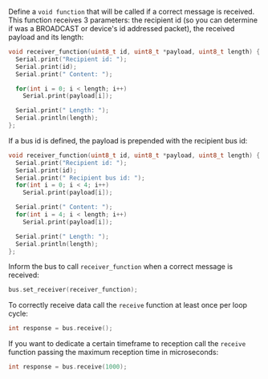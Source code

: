 Define a `void function` that will be called if a correct message is received. This function receives 3 parameters: the recipient id (so you can determine if was a BROADCAST or device's id addressed packet), the received payload and its length:
```cpp
void receiver_function(uint8_t id, uint8_t *payload, uint8_t length) {
  Serial.print("Recipient id: ");
  Serial.print(id);
  Serial.print(" Content: ");

  for(int i = 0; i < length; i++)
    Serial.print(payload[i]);

  Serial.print(" Length: ");
  Serial.println(length);
};
```
If a bus id is defined, the payload is prepended with the recipient bus id:
```cpp
void receiver_function(uint8_t id, uint8_t *payload, uint8_t length) {
  Serial.print("Recipient id: ");
  Serial.print(id);
  Serial.print(" Recipient bus id: ");
  for(int i = 0; i < 4; i++)
    Serial.print(payload[i]);

  Serial.print(" Content: ");
  for(int i = 4; i < length; i++)
    Serial.print(payload[i]);

  Serial.print(" Length: ");
  Serial.println(length);
};
```
Inform the bus to call `receiver_function` when a correct message is received:
```cpp
bus.set_receiver(receiver_function);
```
To correctly receive data call the `receive` function at least once per loop cycle:
```cpp
int response = bus.receive();
```
If you want to dedicate a certain timeframe to reception call the `receive` function passing the maximum reception time in microseconds:
```cpp
int response = bus.receive(1000);
```